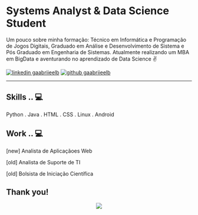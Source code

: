 <!-- Don't remove this --- https://github.com/ombharatiya -->

<!-- links to social media icons -->
<!-- no need to change these -->

<!-- icons  -->

[1.1]: https://github.com/gaabriieelb/gaabriieelb/blob/main/icons8-linkedin-48.png (linkedin icon with padding)
[2.1]: https://github.com/gaabriieelb/gaabriieelb/blob/main/icons8-github-48.png (github icon with padding)


<!-- links to my social media accounts -->

[1]: https://www.linkedin.com/in/gaabrielb/
[2]: https://github.com/gaabriieelb


<!-- Don't remove this --- https://github.com/gaabriieelb -->




<!-- section - intro -->
<!--#### **SDE** @ **HashedIn | Microsoft | ISRO** -->

# Systems Analyst & Data Science Student


Um pouco sobre minha formação: Técnico em Informática e Programação de Jogos Digitais, Graduado em Análise e Desenvolvimento de Sistema e Pós Graduado em Engenharia de Sistemas. Atualmente realizando um MBA em BigData e aventurando no aprendizado de Data Science ✌

<!-- section - intro -->

<!-- section - social media icons -->

[![linkedin gaabriieelb][1.1]][1]
[![github gaabriieelb][2.1]][2]

<!-- section - social media icons -->

 ---

<!-- section - skills -->

## Skills .. 💻

Python . Java . HTML . CSS . Linux . Android

<!-- section - skills -->

<!-- section - job details -->

## Work .. 💻
[new] Analista de Aplicaçãoes Web 

[old] Analista de Suporte de TI 

[old] Bolsista de Iniciação Científica

<!-- section - job details -->


<!-- section - interests -->

<!-- section - interests -->

<!-- section - blogs -->


## Thank you!

<p align='center'>
<img align='center' src="https://visitor-badge.glitch.me/badge?page_id=gaabriieelb.visitor-badge">
 <p/>
